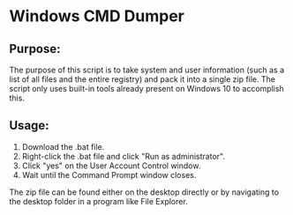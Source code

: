 # Windows CMD Dumper

## Purpose:

The purpose of this script is to take system and user information (such as a list of all files and the entire registry) and pack it into a single zip file. The script only uses built-in tools already present on Windows 10 to accomplish this. 

## Usage:

1) Download the .bat file.
2) Right-click the .bat file and click "Run as administrator".
3) Click "yes" on the User Account Control window. 
4) Wait until the Command Prompt window closes.

The zip file can be found either on the desktop directly or by navigating to the desktop folder in a program like File Explorer. 